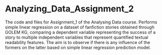 # Analyzing_Data_Assignment_2
The code and files for Assignment_1 of the Analysing Data course. Performs simple linear regression on a dataset of fanfiction stories obtained through GOLEM KG, comparing a dependent variable representing the success of a story to multiple independent variables that represent quantified textual readability features. The aim is to observe if there is any influence of the formers on the latter based on simple linear regression prediction model.
